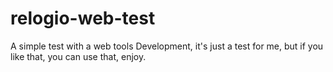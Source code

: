 # relogio-web-test
A simple test with a web tools Development, it's just a test for me, but if you like that, you can use that, enjoy.
